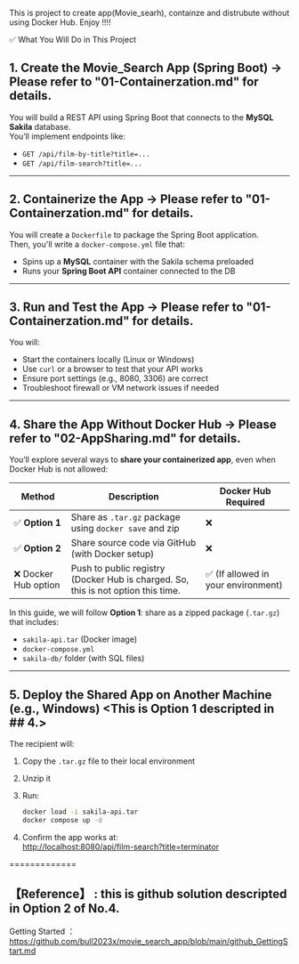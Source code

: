 This is project to create app(Movie_searh), containze and distrubute without using Docker Hub.
Enjoy !!!!

 ✅ What You Will Do in This Project

## 1. Create the Movie_Search App (Spring Boot)   → Please refer to "01-Containerzation.md" for details.
You will build a REST API using Spring Boot that connects to the **MySQL Sakila** database.  
You’ll implement endpoints like:

- `GET /api/film-by-title?title=...`  
- `GET /api/film-search?title=...`

---

## 2. Containerize the App           → Please refer to "01-Containerzation.md" for details.
You will create a `Dockerfile` to package the Spring Boot application.  
Then, you'll write a `docker-compose.yml` file that:

- Spins up a **MySQL** container with the Sakila schema preloaded  
- Runs your **Spring Boot API** container connected to the DB

---

## 3. Run and Test the App          → Please refer to "01-Containerzation.md" for details.
You will:

- Start the containers locally (Linux or Windows)  
- Use `curl` or a browser to test that your API works  
- Ensure port settings (e.g., 8080, 3306) are correct  
- Troubleshoot firewall or VM network issues if needed

---

## 4. Share the App Without Docker Hub      → Please refer to "02-AppSharing.md" for details.
You’ll explore several ways to **share your containerized app**, even when Docker Hub is not allowed:

| Method | Description | Docker Hub Required |
|--------|-------------|----------------------|
| ✅ **Option 1** | Share as `.tar.gz` package using `docker save` and zip | ❌ |
| ✅ **Option 2** | Share source code via GitHub (with Docker setup) | ❌ |
| ❌ Docker Hub option | Push to public registry (Docker Hub is charged. So, this is not option this time. | ✅ (If allowed in your environment)

In this guide, we will follow **Option 1**: share as a zipped package (`.tar.gz`) that includes:

- `sakila-api.tar` (Docker image)
- `docker-compose.yml`
- `sakila-db/` folder (with SQL files)

---

## 5. Deploy the Shared App on Another Machine (e.g., Windows) <This is Option 1 descripted in ## 4.>
The recipient will:

1. Copy the `.tar.gz` file to their local environment  
2. Unzip it  
3. Run:

   ```bash
   docker load -i sakila-api.tar
   docker compose up -d
   ```

4. Confirm the app works at:  
   [http://localhost:8080/api/film-search?title=terminator](http://localhost:8080/api/film-search?title=terminator)

=============
## 【Reference】 :  this is github solution descripted in Option 2 of No.4. 
Getting Started ：　
https://github.com/bull2023x/movie_search_app/blob/main/github_GettingStart.md
